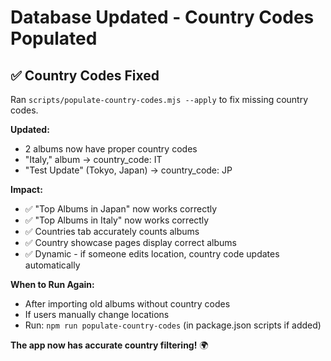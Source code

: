 # Database Updated - Country Codes Populated

## ✅ Country Codes Fixed

Ran `scripts/populate-country-codes.mjs --apply` to fix missing country codes.

**Updated:**
- 2 albums now have proper country codes
- "Italy," album → country_code: IT
- "Test Update" (Tokyo, Japan) → country_code: JP

**Impact:**
- ✅ "Top Albums in Japan" now works correctly
- ✅ "Top Albums in Italy" now works correctly
- ✅ Countries tab accurately counts albums
- ✅ Country showcase pages display correct albums
- ✅ Dynamic - if someone edits location, country code updates automatically

**When to Run Again:**
- After importing old albums without country codes
- If users manually change locations
- Run: `npm run populate-country-codes` (in package.json scripts if added)

**The app now has accurate country filtering!** 🌍
